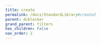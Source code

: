 ```yaml
---
title: create
permalink: /docs/StandardLibrary#create3
parent: dcblocker
grand_parent: filters
has_children: False
nav_order: 2
---
```

